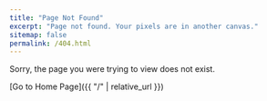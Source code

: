 ```yaml
---
title: "Page Not Found"
excerpt: "Page not found. Your pixels are in another canvas."
sitemap: false
permalink: /404.html
---
```


Sorry, the page you were trying to view does not exist.

[Go to Home Page]({{ "/" | relative_url }})
